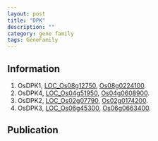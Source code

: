 ```yaml
---
layout: post
title: "DPK"
description: ""
category: gene family
tags: GeneFamily
---
```


## Information
1. OsDPK1, [LOC_Os08g12750](http://rice.plantbiology.msu.edu/cgi-bin/ORF_infopage.cgi?orf=LOC_Os08g12750), [Os08g0224100](http://rapdb.dna.affrc.go.jp/viewer/gbrowse_details/irgsp1?name=Os08g0224100).
2. OsDPK4, [LOC_Os04g51950](http://rice.plantbiology.msu.edu/cgi-bin/ORF_infopage.cgi?orf=LOC_Os04g51950), [Os04g0608900](http://rapdb.dna.affrc.go.jp/viewer/gbrowse_details/irgsp1?name=Os04g0608900).
3. OsDPK2, [LOC_Os02g07790](http://rice.plantbiology.msu.edu/cgi-bin/ORF_infopage.cgi?orf=LOC_Os02g07790), [Os02g0174200](http://rapdb.dna.affrc.go.jp/viewer/gbrowse_details/irgsp1?name=Os02g0174200).
4. OsDPK3, [LOC_Os06g45300](http://rice.plantbiology.msu.edu/cgi-bin/ORF_infopage.cgi?orf=LOC_Os06g45300), [Os06g0663400](http://rapdb.dna.affrc.go.jp/viewer/gbrowse_details/irgsp1?name=Os06g0663400).

## Publication


